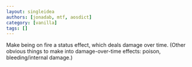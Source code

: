 ```yaml
---
layout: singleidea
authors: [jonadab, mtf, aosdict]
category: [vanilla]
tags: []
---
```

Make being on fire a status effect, which deals damage over time. (Other obvious things to make into damage-over-time effects: poison, bleeding/internal damage.)
